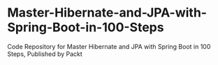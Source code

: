 # Master-Hibernate-and-JPA-with-Spring-Boot-in-100-Steps
Code Repository for Master Hibernate and JPA with Spring Boot in 100 Steps, Published by Packt
